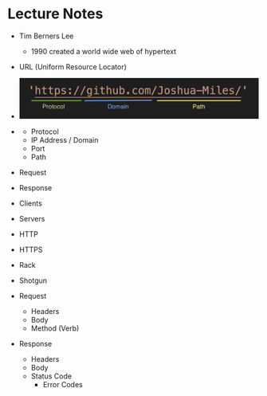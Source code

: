 # Lecture Notes



* Tim Berners Lee
  * 1990 created a world wide web of hypertext 
* URL (Uniform Resource Locator)
* ![alt text](./url-structure.png)
* 
  * Protocol 
  * IP Address / Domain
  * Port
  * Path



* Request
* Response
* Clients
* Servers



* HTTP
* HTTPS



* Rack

* Shotgun


* Request
  * Headers
  * Body
  * Method (Verb)
* Response
  * Headers
  * Body 
  * Status Code
    * Error Codes